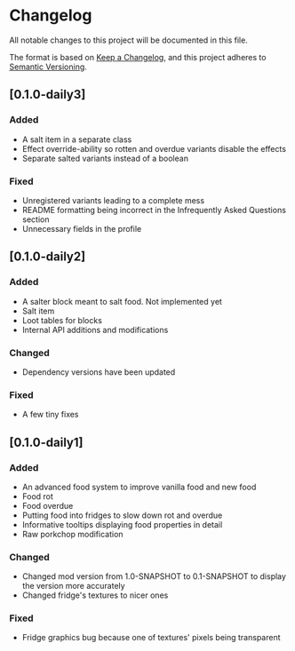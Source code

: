 # Changelog

All notable changes to this project will be documented in this file.

The format is based on [Keep a Changelog](https://keepachangelog.com/en/1.0.0/), and this project adheres
to [Semantic Versioning](https://semver.org/spec/v2.0.0.html).

## [0.1.0-daily3]

### Added

- A salt item in a separate class
- Effect override-ability so rotten and overdue variants disable the effects
- Separate salted variants instead of a boolean

### Fixed

- Unregistered variants leading to a complete mess
- README formatting being incorrect in the Infrequently Asked Questions section
- Unnecessary fields in the profile

## [0.1.0-daily2]

### Added

- A salter block meant to salt food. Not implemented yet
- Salt item
- Loot tables for blocks
- Internal API additions and modifications

### Changed

- Dependency versions have been updated

### Fixed

- A few tiny fixes

## [0.1.0-daily1]

### Added

- An advanced food system to improve vanilla food and new food
- Food rot
- Food overdue
- Putting food into fridges to slow down rot and overdue
- Informative tooltips displaying food properties in detail
- Raw porkchop modification

### Changed

- Changed mod version from 1.0-SNAPSHOT to 0.1-SNAPSHOT to display the version more accurately
- Changed fridge's textures to nicer ones

### Fixed

- Fridge graphics bug because one of textures' pixels being transparent